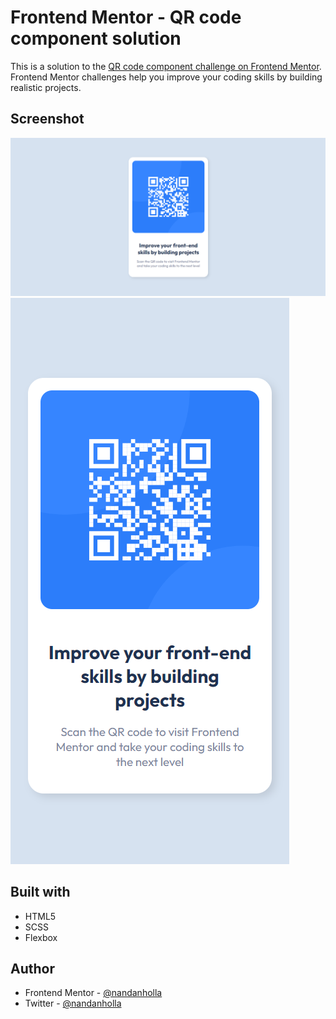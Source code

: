# Frontend Mentor - QR code component solution

This is a solution to the [QR code component challenge on Frontend Mentor](https://www.frontendmentor.io/challenges/qr-code-component-iux_sIO_H). Frontend Mentor challenges help you improve your coding skills by building realistic projects. 

## Screenshot

![Desktop Version](assets/screenshot/desktop-screenshot.png "Desktop version screenshot")
![Mobile Version](assets/screenshot/mobile-screenshot.png "Mobile version screenshot")


## Built with 

- HTML5
- SCSS
- Flexbox

## Author

- Frontend Mentor - [@nandanholla](https://www.frontendmentor.io/profile/nandanholla)
- Twitter - [@nandanholla](https://www.twitter.com/nandanholla)
